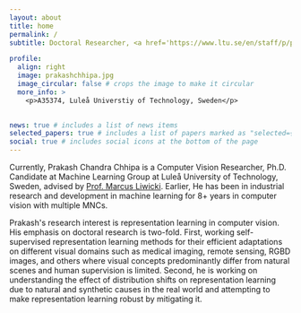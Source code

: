 ```yaml
---
layout: about
title: home
permalink: /
subtitle: Doctoral Researcher, <a href='https://www.ltu.se/en/staff/p/prakash-chandra-chhipa'>Luleå Universtiy of Technology, Sweden</a>

profile:
  align: right
  image: prakashchhipa.jpg
  image_circular: false # crops the image to make it circular
  more_info: >
    <p>A35374, Luleå Universtiy of Technology, Sweden</p>
  

news: true # includes a list of news items
selected_papers: true # includes a list of papers marked as "selected={true}"
social: true # includes social icons at the bottom of the page
---
```

Currently, Prakash Chandra Chhipa is a Computer Vision Researcher, Ph.D. Candidate at Machine Learning Group at Luleå University of Technology, Sweden, advised by [Prof. Marcus Liwicki](https://www.ltu.se/en/staff/m/marcus-liwicki). Earlier, He has been in industrial research and development in machine learning for 8+ years in computer vision with multiple MNCs.

Prakash's research interest is representation learning in computer vision. His emphasis on doctoral research is two-fold. First, working self-supervised representation learning methods for their efficient adaptations on different visual domains such as medical imaging, remote sensing, RGBD images, and others where visual concepts predominantly differ from natural scenes and human supervision is limited. Second, he is working on understanding the effect of distribution shifts on representation learning due to natural and synthetic causes in the real world and attempting to make representation learning robust by mitigating it.
